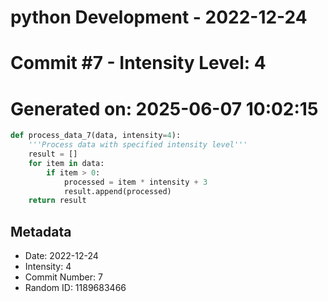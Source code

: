 ﻿# python Development - 2022-12-24
# Commit #7 - Intensity Level: 4
# Generated on: 2025-06-07 10:02:15
```python
def process_data_7(data, intensity=4):
    '''Process data with specified intensity level'''
    result = []
    for item in data:
        if item > 0:
            processed = item * intensity + 3
            result.append(processed)
    return result
```
## Metadata
- Date: 2022-12-24
- Intensity: 4
- Commit Number: 7
- Random ID: 1189683466
